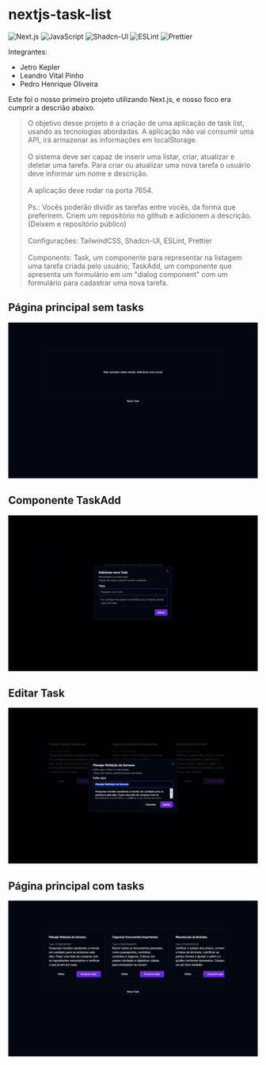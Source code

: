 # nextjs-task-list
![Next.js](https://img.shields.io/badge/-Next.js-000000?logo=next.js&logoColor=white&style=flat-square)
![JavaScript](https://img.shields.io/badge/-JavaScript-F7DF1E?logo=javascript&logoColor=black&style=flat-square)
![Shadcn-UI](https://img.shields.io/badge/-Shadcn--UI-22D3EE?logo=tailwindcss&logoColor=white&style=flat-square) <!-- Usando Tailwind como substituto, pois não há um ícone oficial do Shadcn-UI -->
![ESLint](https://img.shields.io/badge/-ESLint-4B32C3?logo=eslint&logoColor=white&style=flat-square)
![Prettier](https://img.shields.io/badge/-Prettier-F7B93E?logo=prettier&logoColor=white&style=flat-square)

<p>Integrantes:<p>

 - Jetro Kepler
 - Leandro Vital Pinho
 - Pedro Henrique Oliveira

 <p>Este foi o nosso primeiro projeto utilizando Next.js, e nosso foco era cumprir a descrião abaixo.</p>

> O objetivo desse projeto é a criação de uma aplicação de task list, usando as tecnologias abordadas. A aplicação não vai consumir uma API, irá armazenar as informações em localStorage.<br><br>O sistema deve ser capaz de inserir uma listar, criar, atualizar e deletar uma tarefa. Para criar ou atualizar uma nova tarefa o usuário deve informar um nome e descrição.<br><br>A aplicação deve rodar na porta 7654.<br><br>Ps.: Vocês poderão dividir as tarefas entre vocês, da forma que preferirem. Criem um repositório no github e adicionem a descrição. (Deixem e repositório público)<br><br>Configurações: TailwindCSS, Shadcn-UI, ESLint, Prettier<br><br>Components: Task, um componente para representar na listagem uma tarefa criada pelo usuário; TaskAdd, um componente que apresenta um formulário em um "dialog component" com um formulário para cadastrar uma nova tarefa.

## Página principal sem tasks
![Página principal sem tasks](./public/1.png)
## Componente TaskAdd 
![Componente TaskAdd](./public/2.png)
## Editar Task
![Editar Task](./public/3.png)
## Página principal com tasks
![Página principal com tasks](./public/4.png)